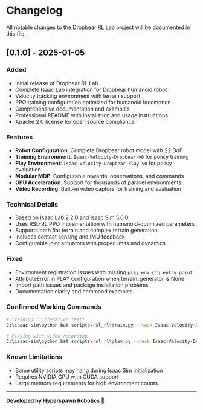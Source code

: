 # Changelog

All notable changes to the Dropbear RL Lab project will be documented in this file.

## [0.1.0] - 2025-01-05

### Added
- Initial release of Dropbear RL Lab
- Complete Isaac Lab integration for Dropbear humanoid robot
- Velocity tracking environment with terrain support
- PPO training configuration optimized for humanoid locomotion
- Comprehensive documentation and examples
- Professional README with installation and usage instructions
- Apache 2.0 license for open source compliance

### Features
- **Robot Configuration**: Complete Dropbear robot model with 22 DoF
- **Training Environment**: `Isaac-Velocity-Dropbear-v0` for policy training
- **Play Environment**: `Isaac-Velocity-Dropbear-Play-v0` for policy evaluation
- **Modular MDP**: Configurable rewards, observations, and commands
- **GPU Acceleration**: Support for thousands of parallel environments
- **Video Recording**: Built-in video capture for training and evaluation

### Technical Details
- Based on Isaac Lab 2.2.0 and Isaac Sim 5.0.0
- Uses RSL-RL PPO implementation with humanoid-optimized parameters
- Supports both flat terrain and complex terrain generation
- Includes contact sensing and IMU feedback
- Configurable joint actuators with proper limits and dynamics

### Fixed
- Environment registration issues with missing `play_env_cfg_entry_point`
- AttributeError in PLAY configuration when terrain_generator is None
- Import path issues and package installation problems
- Documentation clarity and command examples

### Confirmed Working Commands
```bash
# Training (1 iteration test)
C:\isaac-sim\python.bat scripts\rsl_rl\train.py --task Isaac-Velocity-Dropbear-v0 --max_iterations 1

# Playing with video recording  
C:\isaac-sim\python.bat scripts\rsl_rl\play.py --task Isaac-Velocity-Dropbear-Play-v0 --video
```

### Known Limitations
- Some utility scripts may hang during Isaac Sim initialization
- Requires NVIDIA GPU with CUDA support
- Large memory requirements for high environment counts

---

**Developed by Hyperspawn Robotics 🤗**
